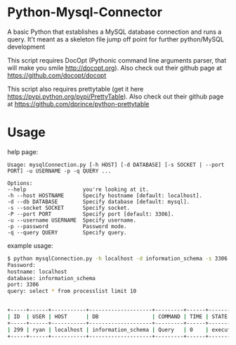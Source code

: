 Python-Mysql-Connector
======================

A basic Python that establishes a MySQL database connection and runs a query. It't meant as a skeleton file jump off point for further python/MySQL development

This script requires DocOpt (Pythonic command line arguments parser, that will make you smile http://docopt.org). Also check out their github page at https://github.com/docopt/docopt

This script also requires prettytable (get it here https://pypi.python.org/pypi/PrettyTable). Also check out their github page at https://github.com/dprince/python-prettytable

Usage
=====

help page:
```
Usage: mysqlConnection.py [-h HOST] [-d DATABASE] [-s SOCKET | --port PORT] -u USERNAME -p -q QUERY ...

Options:
--help                  you're looking at it.
-h --host HOSTNAME      Specify hostname [default: localhost].
-d --db DATABASE        Specify database [default: mysql].
-s --socket SOCKET      Specify socket.
-P --port PORT          Specify port [default: 3306].
-u --username USERNAME  Specify username.
-p --password           Password mode.
-q --query QUERY        Specify query.
```

example usage:
```sh
$ python mysqlConnection.py -h localhost -d information_schema -s 3306 -u ryan -p -q "select * from processlist limit 10"
Password:
hostname: localhost
database: information_schema
port: 3306
query: select * from processlist limit 10


+-----+------+-----------+--------------------+---------+------+-----------+------------------------------------+
| ID  | USER | HOST      | DB                 | COMMAND | TIME | STATE     | INFO                               |
+-----+------+-----------+--------------------+---------+------+-----------+------------------------------------+
| 299 | ryan | localhost | information_schema | Query   | 0    | executing | select * from processlist limit 10 |
+-----+------+-----------+--------------------+---------+------+-----------+------------------------------------+
```
